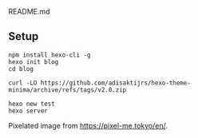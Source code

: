 README.md

## Setup

```
npm install hexo-cli -g
hexo init blog
cd blog

curl -LO https://github.com/adisaktijrs/hexo-theme-minima/archive/refs/tags/v2.0.zip

hexo new test
hexo server
```

Pixelated image from https://pixel-me.tokyo/en/.
